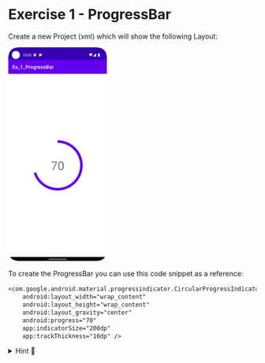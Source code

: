 # Exercise 1 - ProgressBar
Create a new Project (xml) which will show the following Layout:

<img src="Ex_1_ProgressBar/result.png" width="200">

To create the ProgressBar you can use this code snippet as a reference:

    <com.google.android.material.progressindicator.CircularProgressIndicator
        android:layout_width="wrap_content"
        android:layout_height="wrap_content"
        android:layout_gravity="center"
        android:progress="70"
        app:indicatorSize="200dp"
        app:trackThickness="10dp" />


<details>
  <summary>Hint 🤫</summary>
  Using FrameLayout you can show Views on top of each other
</details>
